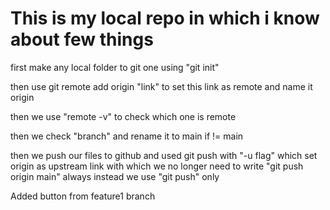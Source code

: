# This is my local repo in which  i know about few things

first make any local folder to git one using "git init"

then use git remote add origin "link" to set this link as remote and name it origin

then we use "remote -v" to check which one is remote

then we check "branch" and rename it to main if != main

then we push our files to github
and used git push with "-u flag" which set origin as upstream link with which we no longer
need to write "git push origin main" always instead we use
"git push" only

Added button from feature1 branch